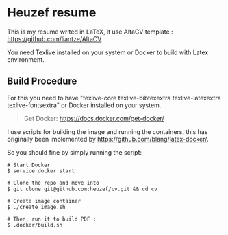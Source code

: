 # Heuzef resume

This is my resume writed in LaTeX, it use AltaCV template : https://github.com/liantze/AltaCV

You need Texlive installed on your system or Docker to build with Latex environment. 

## Build Procedure

For this you need to have "texlive-core texlive-bibtexextra texlive-latexextra texlive-fontsextra" or Docker installed on your system.

> Get Docker: https://docs.docker.com/get-docker/

I use scripts for building the image and running the containers, this has originally been implemented by https://github.com/blang/latex-docker/.

So you should fine by simply running the script:

```shell
# Start Docker
$ service docker start

# Clone the repo and move into
$ git clone git@github.com:heuzef/cv.git && cd cv

# Create image container
$ ./create_image.sh

# Then, run it to build PDF :
$ .docker/build.sh
```